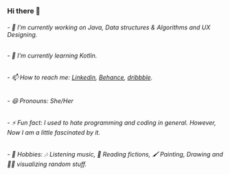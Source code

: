 ### Hi there 👋





###### - 🔭 I’m currently working on Java, Data structures & Algorithms and UX Designing.
###### - 🌱 I’m currently learning Kotlin.
###### - 📫 How to reach me: [Linkedin](https://www.linkedin.com/in/poorvi-nill-803725212/), [Behance](https://www.behance.net/justPoorvi), [dribbble](https://dribbble.com/Poorvi_7).
###### - 😄 Pronouns: She/Her 
###### - ⚡ Fun fact: I used to hate programming and coding in general. However, Now I am a little fascinated by it.
###### - :art: Hobbies: :notes: Listening music, :notebook_with_decorative_cover: Reading fictions, :paintbrush: Painting, Drawing and 	:face_in_clouds: visualizing random stuff.

